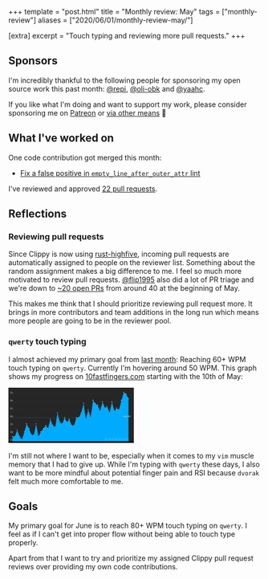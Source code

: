 +++
template = "post.html"
title = "Monthly review: May"
tags = ["monthly-review"]
aliases = ["2020/06/01/monthly-review-may/"]

[extra]
excerpt = "Touch typing and reviewing more pull requests."
+++

## Sponsors

I'm incredibly thankful to the following people for sponsoring my open source
work this past month: [@repi], [@oli-obk] and [@yaahc].

If you like what I'm doing and want to support my work, please consider
sponsoring me on [Patreon][patreon] or [via other
means](https://phansch.net/thanks) 🧡

## What I've worked on

One code contribution got merged this month:

* [Fix a false positive in `empty_line_after_outer_attr` lint][#5609]

I've reviewed and approved [22 pull requests][reviewed].

## Reflections

### Reviewing pull requests

Since Clippy is now using [rust-highfive], incoming pull requests are
automatically assigned to people on the reviewer list. Something about the random
assignment makes a big difference to me. I feel so much more motivated to review
pull requests. [@flip1995] also did a lot of PR triage and we're down to [~20 open
PRs][prs] from around 40 at the beginning of May.

This makes me think that I should prioritize reviewing pull request more. It
brings in more contributors and team additions in the long run which means more
people are going to be in the reviewer pool.

### `qwerty` touch typing

I almost achieved my primary goal from [last month]: Reaching 60+ WPM touch typing
on `qwerty`. Currently I'm hovering around 50 WPM. This graph shows my progress
on [10fastfingers.com] starting with the 10th of May:

<a href="/assets/images/posts/2020/wpm.png" class="thumbnail">
  <img src="/assets/images/posts/2020/wpm.png" alt="screenshot" width="250" />
</a>

I'm still not where I want to be, especially when it comes to my `vim` muscle
memory that I had to give up. While I'm typing with `qwerty` these days, I also
want to be more mindful about potential finger pain and RSI because `dvorak`
felt much more comfortable to me.

## Goals

My primary goal for June is to reach 80+ WPM touch typing on `qwerty`. I feel as
if I can't get into proper flow without being able to touch type properly. 

Apart from that I want to try and prioritize my assigned Clippy pull request
reviews over providing my own code contributions.

<!-- begin links sponsor section-->
[thanks page]: https://phansch.net/thanks/
[Patreon]: https://www.patreon.com/philhansch
[@oli-obk]: https://github.com/oli-obk
[@yaahc]: https://github.com/yaahc
[@repi]: https://github.com/repi
<!-- end links sponsor section -->

<!-- begin links post -->
[10fastfingers.com]: https://10fastfingers.com/user/2094488/
[last month]: /2020/05/04/monthly-review-march-april/
[prs]: https://github.com/rust-lang/rust-clippy/pulls?q=is%3Apr+is%3Aopen+sort%3Aupdated-desc
[@flip1995]: https://github.com/flip1995
[rust-highfive]: https://github.com/rust-lang/highfive
[#5609]: https://github.com/rust-lang/rust-clippy/pull/5609
[reviewed]: https://github.com/rust-lang/rust-clippy/pulls?q=is%3Apr+sort%3Aupdated-desc+is%3Amerged+Approved+by%3A+phansch+merged%3A2020-05-01..2020-06-01+
<!-- end links post -->
